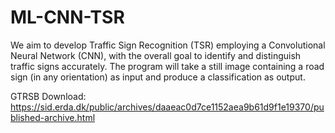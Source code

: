 # ML-CNN-TSR
We aim to develop Traffic Sign Recognition (TSR) employing a Convolutional Neural Network (CNN), with the overall goal to identify and distinguish traffic signs accurately. The program will take a still image containing a road sign (in any orientation) as input and produce a classification as output. 

GTRSB Download: https://sid.erda.dk/public/archives/daaeac0d7ce1152aea9b61d9f1e19370/published-archive.html
